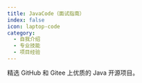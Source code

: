 ```yaml
---
title: JavaCode（面试指南）
index: false
icon: laptop-code
category:
  - 自我介绍
  - 专业技能
  - 项目经验
---
```


精选 GitHub 和 Gitee 上优质的 Java 开源项目。